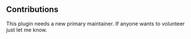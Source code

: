 ## Contributions

This plugin needs a new primary maintainer. If anyone wants to volunteer just let me know.
